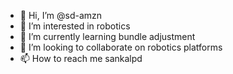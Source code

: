 - 👋 Hi, I’m @sd-amzn
- 👀 I’m interested in robotics
- 🌱 I’m currently learning bundle adjustment
- 💞️ I’m looking to collaborate on robotics platforms
- 📫 How to reach me sankalpd

<!---
sd-amzn/sd-amzn is a ✨ special ✨ repository because its `README.md` (this file) appears on your GitHub profile.
You can click the Preview link to take a look at your changes.
--->

